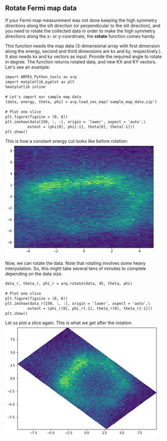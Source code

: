 ## Rotate Fermi map data

If your Fermi map measurement was not done keeping the high symmetry directions along the slit direction (or perpendicular to the slit direction), and you need to rotate the collected data in order to make the high symmetry directions along the x- or y-coordinate, the **rotate** function comes handy.

This function needs the map data (3-dimensional array with first dimension along the energy, second and third dimensions are kx and ky, respectively.). It also needs kx and ky vectors as input. Provide the required angle to rotate in degree. The function returns rotated data, and new KX and KY vectors. Let's see an example:

    import ARPES_Python_tools as arp
    import matplotlib.pyplot as plt
    %matplotlib inline

    # Let's import our sample map data
    [data, energy, theta, phi] = arp.load_ses_map('sample_map_data.zip')

    # Plot one slice
    plt.figure(figsize = (8, 6))
    plt.imshow(data[150, :, :], origin = 'lower', aspect = 'auto',\
              extent = (phi[0], phi[-1], theta[0], theta[-1]))
    plt.show()

This is how a constant energy cut looks like before rotation:  
![rotate-before](./img/rotate-before.png)

Now, we can rotate the data. Note that rotating involves some heavy interpolation. So, this might take several tens of minutes to complete depending on the data size.

    data_r, theta_r, phi_r = arp.rotate(data, 45, theta, phi)

    # Plot one slice
    plt.figure(figsize = (8, 6))
    plt.imshow(data_r[150, :, :], origin = 'lower', aspect = 'auto',\
              extent = (phi_r[0], phi_r[-1], theta_r[0], theta_r[-1]))
    plt.show()

Let us plot a slice again. This is what we get after the rotation.
![rotate-after](./img/rotate-after.png)
